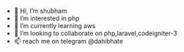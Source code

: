 - 👋 Hi, I’m shubham
- 👀 I’m interested in php
- 🌱 I’m currently learning aws
- 💞️ I’m looking to collaborate on php,laravel,codeigniter-3
- 📫 reach me on telegram @dahibhate

<!---
dahibhate/dahibhate is a ✨ special ✨ repository because its `README.md` (this file) appears on your GitHub profile.
You can click the Preview link to take a look at your changes.
--->
